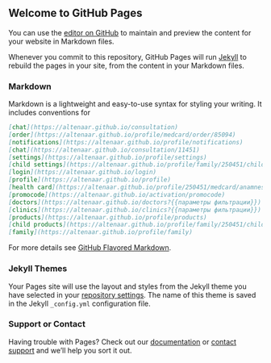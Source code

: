 ## Welcome to GitHub Pages

You can use the [editor on GitHub](https://github.com/Altenaar/altenaar.github.io/edit/main/README.md) to maintain and preview the content for your website in Markdown files.

Whenever you commit to this repository, GitHub Pages will run [Jekyll](https://jekyllrb.com/) to rebuild the pages in your site, from the content in your Markdown files.

### Markdown

Markdown is a lightweight and easy-to-use syntax for styling your writing. It includes conventions for

```markdown
[chat](https://altenaar.github.io/consultation)
[order](https://altenaar.github.io/profile/medcard/order/85094)
[notifications](https://altenaar.github.io/profile/notifications)
[chat](https://altenaar.github.io/consultation/11451)
[settings](https://altenaar.github.io/profile/settings)
[child settings](https://altenaar.github.io/profile/family/250451/children/settings)
[login](https://altenaar.github.io/login)
[profile](https://altenaar.github.io/profile)
[health card](https://altenaar.github.io/profile/250451/medcard/anamnesis)
[promocode](https://altenaar.github.io/activation/promocode)
[doctors](https://altenaar.github.io/doctors?{{параметры фильтрации}})
[clinics](https://altenaar.github.io/clinics?{{параметры фильтрации}})
[products](https://altenaar.github.io/profile/products)
[child products](https://altenaar.github.io/profile/family/250451/children/products)
[family](https://altenaar.github.io/profile/family)
```

For more details see [GitHub Flavored Markdown](https://guides.github.com/features/mastering-markdown/).

### Jekyll Themes

Your Pages site will use the layout and styles from the Jekyll theme you have selected in your [repository settings](https://github.com/Altenaar/altenaar.github.io/settings/pages). The name of this theme is saved in the Jekyll `_config.yml` configuration file.

### Support or Contact

Having trouble with Pages? Check out our [documentation](https://docs.github.com/categories/github-pages-basics/) or [contact support](https://support.github.com/contact) and we’ll help you sort it out.
